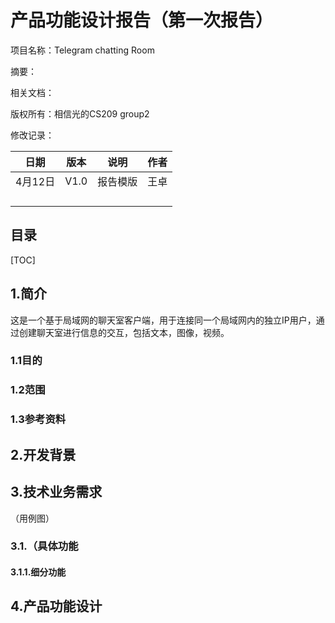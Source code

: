 # 产品功能设计报告（第一次报告）

项目名称：Telegram chatting Room

摘要：

相关文档：

版权所有：相信光的CS209 group2

修改记录：

|  日期   | 版本 |   说明   | 作者 |
| :-----: | :--: | :------: | :--: |
| 4月12日 | V1.0 | 报告模版 | 王卓 |
|         |      |          |      |
|         |      |          |      |
|         |      |          |      |
|         |      |          |      |



## 目录

[TOC]





## 1.简介

​      这是一个基于局域网的聊天室客户端，用于连接同一个局域网内的独立IP用户，通过创建聊天室进行信息的交互，包括文本，图像，视频。

### 1.1目的

### 1.2范围

### 1.3参考资料

## 2.开发背景

## 3.技术业务需求

（用例图）

### 3.1.（具体功能

#### 3.1.1.细分功能

## 4.产品功能设计


